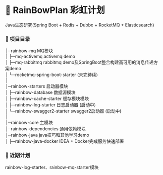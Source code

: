 #  🌈 RainBowPlan 彩虹计划
Java生态研究(Spring Boot + Redis + Dubbo + RocketMQ + Elasticsearch)

### 🌱 项目目录

   │─rainbow-mq MQ模块  
   │ ├─mq-activemq  activemq demo  
   │ ├─mq-rabbitmq  rabbitmq demo及SpringBoot整合构建高可用的消息传递方案demo  
   │ └─rocketmq-spring-boot-starter (未完待续)  
   │      
   │─rainbow-starters 启动器模块  
   │ ├─rainbow-database 数据源模块    
   │ ├─rainbow-cache-starter 缓存模块模块   
   │ ├─rainbow-log-starter 日志启动器  (启动中)  
   │ └─rainbow-swagger2-starter swagger2启动器  (启动中)  
   │      
   │─rainbow-core 主模块  
   │─rainbow-dependencies 通用依赖模块  
   │─rainbow-java java技巧和其他学习demo   
   │ ├─rainbow-java-docker  IDEA + Docker完成服务快速部署
   
### 🎯 近期计划
 
rainbow-log-starter、rainbow-mq-starter模块
